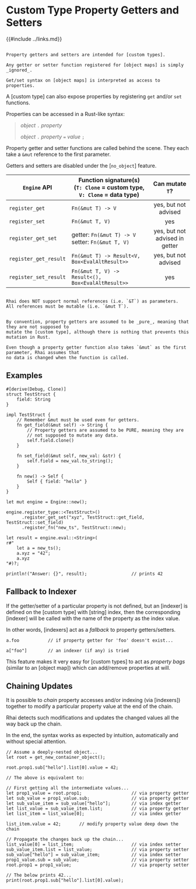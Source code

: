 Custom Type Property Getters and Setters
=======================================

{{#include ../links.md}}

```admonish warning.side-wide-narrow "Cannot override object maps"

Property getters and setters are intended for [custom types].

Any getter or setter function registered for [object maps] is simply _ignored_.

Get/set syntax on [object maps] is interpreted as access to properties.
```

A [custom type] can also expose properties by registering `get` and/or `set` functions.

Properties can be accessed in a Rust-like syntax:

> _object_ `.` _property_
>
> _object_ `.` _property_ `=` _value_ `;`

Property getter and setter functions are called behind the scene.
They each take a `&mut` reference to the first parameter.

Getters and setters are disabled under the [`no_object`] feature.

<section></section>

| `Engine` API          | Function signature(s)<br/>(`T: Clone` = custom type,<br/>`V: Clone` = data type) |        Can mutate `T`?         |
| --------------------- | -------------------------------------------------------------------------------- | :----------------------------: |
| `register_get`        | `Fn(&mut T) -> V`                                                                |      yes, but not advised      |
| `register_set`        | `Fn(&mut T, V)`                                                                  |              yes               |
| `register_get_set`    | getter: `Fn(&mut T) -> V`</br>setter: `Fn(&mut T, V)`                            | yes, but not advised in getter |
| `register_get_result` | `Fn(&mut T) -> Result<V, Box<EvalAltResult>>`                                    |      yes, but not advised      |
| `register_set_result` | `Fn(&mut T, V) -> Result<(), Box<EvalAltResult>>`                                |              yes               |

```admonish danger "No support for references"

Rhai does NOT support normal references (i.e. `&T`) as parameters.
All references must be mutable (i.e. `&mut T`).
```

```admonish warning "Getters must be pure"

By convention, property getters are assumed to be _pure_, meaning that they are not supposed to
mutate the [custom type], although there is nothing that prevents this mutation in Rust.

Even though a property getter function also takes `&mut` as the first parameter, Rhai assumes that
no data is changed when the function is called.
```


Examples
--------

```rust,no_run
#[derive(Debug, Clone)]
struct TestStruct {
    field: String
}

impl TestStruct {
    // Remember &mut must be used even for getters.
    fn get_field(&mut self) -> String {
        // Property getters are assumed to be PURE, meaning they are
        // not supposed to mutate any data.
        self.field.clone()
    }

    fn set_field(&mut self, new_val: &str) {
        self.field = new_val.to_string();
    }

    fn new() -> Self {
        Self { field: "hello" }
    }
}

let mut engine = Engine::new();

engine.register_type::<TestStruct>()
      .register_get_set("xyz", TestStruct::get_field, TestStruct::set_field)
      .register_fn("new_ts", TestStruct::new);

let result = engine.eval::<String>(
r#"
    let a = new_ts();
    a.xyz = "42";
    a.xyz
"#)?;

println!("Answer: {}", result);                 // prints 42
```


Fallback to Indexer
-------------------

If the getter/setter of a particular property is not defined, but an [indexer] is defined on the
[custom type] with [string] index, then the corresponding [indexer] will be called with the name of
the property as the index value.

In other words, [indexers] act as a _fallback_ to property getters/setters.

```rust,no_run
a.foo           // if property getter for 'foo' doesn't exist...

a["foo"]        // an indexer (if any) is tried
```

This feature makes it very easy for [custom types] to act as _property bags_
(similar to an [object map]) which can add/remove properties at will.


Chaining Updates
----------------

It is possible to _chain_ property accesses and/or indexing (via [indexers]) together to modify a
particular property value at the end of the chain.

Rhai detects such modifications and updates the changed values all the way back up the chain.

In the end, the syntax works as expected by intuition, automatically and without special attention.

```rust,no_run
// Assume a deeply-nested object...
let root = get_new_container_object();

root.prop1.sub["hello"].list[0].value = 42;

// The above is equivalent to:

// First getting all the intermediate values...
let prop1_value = root.prop1;                   // via property getter
let sub_value = prop1_value.sub;                // via property getter
let sub_value_item = sub_value["hello"];        // via index getter
let list_value = sub_value_item.list;           // via property getter
let list_item = list_value[0];                  // via index getter

list_item.value = 42;       // modify property value deep down the chain

// Propagate the changes back up the chain...
list_value[0] = list_item;                      // via index setter
sub_value_item.list = list_value;               // via property setter
sub_value["hello"] = sub_value_item;            // via index setter
prop1_value.sub = sub_value;                    // via property setter
root.prop1 = prop1_value;                       // via property setter

// The below prints 42...
print(root.prop1.sub["hello"].list[0].value);
```
